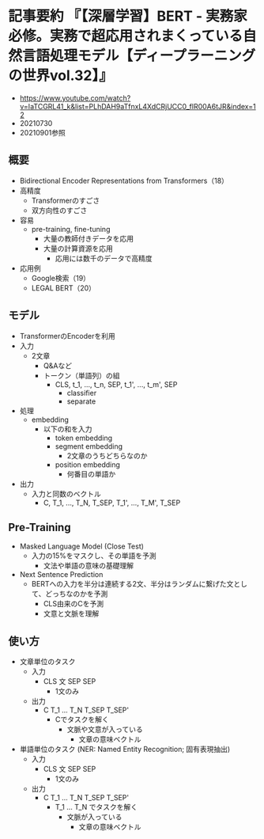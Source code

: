 <!-- tex script for md -->
<script type="text/javascript" async src="https://cdnjs.cloudflare.com/ajax/libs/mathjax/2.7.7/MathJax.js?config=TeX-MML-AM_CHTML">
</script>
<script type="text/x-mathjax-config">
 MathJax.Hub.Config({
 tex2jax: {
 inlineMath: [['$', '$'] ],
 displayMath: [ ['$$','$$'], ["\\[","\\]"] ]
 }
 });
</script>

# 記事要約 『【深層学習】BERT - 実務家必修。実務で超応用されまくっている自然言語処理モデル【ディープラーニングの世界vol.32】』

- https://www.youtube.com/watch?v=IaTCGRL41_k&list=PLhDAH9aTfnxL4XdCRjUCC0_flR00A6tJR&index=12
- 20210730
- 20210901参照

<!-- -------------------- -->

## 概要
- Bidirectional Encoder Representations from Transformers（18）
- 高精度
    - Transformerのすごさ
    - 双方向性のすごさ
- 容易
    - pre-training, fine-tuning
        - 大量の教師付きデータを応用
        - 大量の計算資源を応用
            - 応用には数千のデータで高精度
- 応用例
    - Google検索（19）
    - LEGAL BERT（20）

<!-- -------------------- -->

## モデル
- TransformerのEncoderを利用
- 入力
    - 2文章
        - Q&Aなど
        - トークン（単語列）の組
            - CLS, t_1, ..., t_n, SEP, t_1', ..., t_m', SEP
                - classifier
                - separate
- 処理
    - embedding
        - 以下の和を入力
            - token embedding
            - segment embedding
                - 2文章のうちどちらなのか
            - position embedding
                - 何番目の単語か
- 出力
    - 入力と同数のベクトル
        - C, T_1, ..., T_N, T_SEP, T_1', ..., T_M', T_SEP

<!-- -------------------- -->

## Pre-Training
- Masked Language Model (Close Test)
    - 入力の15%をマスクし、その単語を予測
        - 文法や単語の意味の基礎理解
- Next Sentence Prediction
    - BERTへの入力を半分は連続する2文、半分はランダムに繋げた文として、どっちなのかを予測
        - CLS由来のCを予測
        - 文意と文脈を理解

<!-- -------------------- -->

## 使い方
- 文章単位のタスク
    - 入力
        - CLS 文 SEP SEP
            - 1文のみ
    - 出力
        - C T_1 ... T_N T_SEP T_SEP'
            - Cでタスクを解く
                - 文脈や文意が入っている
                    - 文章の意味ベクトル
- 単語単位のタスク (NER: Named Entity Recognition; 固有表現抽出)
    - 入力
        - CLS 文 SEP SEP
            - 1文のみ
    - 出力
        - C T_1 ... T_N T_SEP T_SEP'
            - T_1 ... T_N でタスクを解く
                - 文脈が入っている
                    - 文章の意味ベクトル
